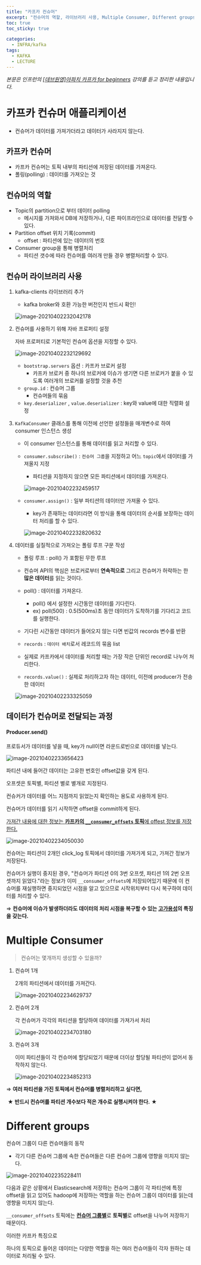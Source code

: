 ```yaml
---
title: "카프카 컨슈머"
excerpt: "컨슈머의 역할, 라이브러리 사용, Multiple Consumer, Different groups"
toc: true
toc_sticky: true

categories:
  - INFRA/kafka
tags:
  - KAFKA
  - LECTURE
---
```


*본문은 인프런의 [[데브원영]아파치 카프카 for beginners](https://www.inflearn.com/course/%EC%95%84%ED%8C%8C%EC%B9%98-%EC%B9%B4%ED%94%84%EC%B9%B4-%EC%9E%85%EB%AC%B8/lecture/67226?tab=note) 강의를 듣고 정리한 내용입니다.*



# 카프카 컨슈머 애플리케이션

* 컨슈머가 데이터를 가져가더라고 데이터가 사라지지 않는다.

## 카프카 컨슈머

* 카프카 컨슈머는 토픽 내부의 파티션에 저장된 데이터를 가져온다.
* 폴링(polling) : 데이터를 가져오는 것

## 컨슈머의 역할

* Topic의 partition으로 부터 데이터 polling
  * 메시지를 가져와서 DB에 저장하거나, 다른 파이프라인으로 데이터를 전달할 수 있다.
* Partition offset 위치 기록(commit)
  * offset : 파티션에 있는 데이터의 번호
* Consumer group을 통해 병렬처리
  * 파티션 갯수에 따라 컨슈머를 여러개 만들 경우 병렬처리할 수 있다.

## 컨슈머 라이브러리 사용

1. kafka-clients 라이브러리 추가

   * kafka broker와 호환 가능한 버전인지 반드시 확인!

   ![image-20210402232042178](/assets/images/infra/kafka/image-20210402232042178.png)

2. 컨슈머를 사용하기 위해 자바 프로퍼티 설정

   자바 프로퍼티로 기본적인 컨슈머 옵션을 지정할 수 있다.

   ![image-20210402232129692](/assets/images/infra/kafka/image-20210402232129692.png)

   * `bootstrap.servers` 옵션 : 카프카 브로커 설정
     * 카프카 브로커 중 하나의 브로커에 이슈가 생기면 다른 브로커가 붙을 수 있도록 여러개의 브로커를 설정할 것을 추천
   * `group.id` : 컨슈머 그룹
     * 컨슈머들의 묶음
   * `key.deserializer` , `value.deserializer` : key와 value에 대한 직렬화 설정

3. `KafkaConsumer` 클래스를 통해 이전에 선언한 설정들을 매개변수로 하여 consumer 인스턴스 생성

   * 이 consumer 인스턴스를 통해 데이터를 읽고 처리할 수 있다.

   * `consumer.subscribe()` :  `컨슈머 그룹`을 지정하고 어느 `topic`에서 데이터를 가져올지 지정

     * 파티션을 지정하지 않으면 모든 파티션에서 데이터를 가져온다.

     ![image-20210402232459517](/assets/images/infra/kafka/image-20210402232459517.png)

   * `consumer.assign()` : 일부 파티션의 데이터만 가져올 수 있다.

     * key가 존재하는 데이터라면 이 방식을 통해 데이터의 순서를 보장하는 데이터 처리를 할 수 있다.

     ![image-20210402232820632](/assets/images/infra/kafka/image-20210402232820632.png)

4. 데이터를 실질적으로 가져오는 폴링 루프 구문 작성

   * 폴링 루프 : poll() 가 포함된 무한 루프

   * 컨슈머 API의 핵심은 브로커로부터 **연속적으로** 그리고 컨슈머가 허락하는 한 **많은 데이터**를 읽는 것이다.

   * poll() : 데이터를 가져온다.
     * poll() 에서 설정한 시간동안 데이터를 기다린다.
     *  ex) poll(500) : 0.5(500ms)초 동안 데이터가 도착하기를 기다리고 코드를 실행한다.
   * 기다린 시간동안 데이터가 들어오지 않는 다면 빈값의 records 변수를 반환
   * `records` : `데이터 배치`로서 레코드의 묶음 list
   * 실제로 카프카에서 데이터를 처리할 때는 가장 작은 단위인 record로 나누어 처리한다.
   * `records.value()` : 실제로 처리하고자 하는 데이터, 이전에 producer가 전송한 데이터

   ![image-20210402233325059](/assets/images/infra/kafka/image-20210402233325059.png)



## 데이터가 컨슈머로 전달되는 과정

#### Producer.send()

프로듀서가 데이터를 넣을 때, key가 null이면 라운드로빈으로 데이터를 넣는다.

![image-20210402233656423](/assets/images/infra/kafka/image-20210402233656423.png)



파티션 내에 들어간 데이터는 고유한 번호인 offset값을 갖게 된다.

오프셋은 토픽별, 파티션 별로 별개로 지정된다.

컨슈커가 데이터를 어느 지점까지 읽었는지 확인하는 용도로 사용하게 된다.

컨슈머가 데이터를 읽기 시작하면 offset을 commit하게 된다.

<u>가져간 내용에 대한 정보는 **카프카의 `__consumer_offsets` 토픽**에 offest 정보를 저장한다.</u>

![image-20210402234050030](/assets/images/infra/kafka/image-20210402234050030.png)



컨슈머는 파티션이 2개인 click_log 토픽에서 데이터를 가져가게 되고, 가져간 정보가 저장된다.

컨슈머가 실행이 중지된 경우, "컨슈머가 파티션 0의 3번 오프셋, 파티션 1의 2번 오프셋까지 읽었다."라는 정보가 이미 `__consumer_offsets`에 저장되어있기 때문에 이 컨슈머를 재실행하면 중지되었던 시점을 알고 있으므로 시작위치부터 다시 복구하여 데이터를 처리할 수 있다.

⇒ **컨슈머에 이슈가 발생하더라도 데이터의 처리 시점을 복구할 수 있는 <u>고가용성</u>의 특징을 갖는다.**



# Multiple Consumer

> 컨슈머는 몇개까지 생성할 수 있을까?

1. 컨슈머 1개

   2개의 파티션에서 데이터를 가져간다.

   ![image-20210402234629737](/assets/images/infra/kafka/image-20210402234629737.png)

2. 컨슈머 2개

   각 컨슈머가 각각의 파티션을 할당하여 데이터를 가져가서 처리

   ![image-20210402234703180](/assets/images/infra/kafka/image-20210402234703180.png)

3. 컨슈머 3개

   이미 파티션들이 각 컨슈머에 할당되었기 때문에 더이상 할당될 파티션이 없어서 동작하지 않는다.

   ![image-20210402234852313](/assets/images/infra/kafka/image-20210402234852313.png)

⇒ **여러 파티션을 가진 토픽에서 컨슈머를 병렬처리하고 싶다면,**

​	★ **반드시 컨슈머를 파티션 개수보다 적은 개수로 실행시켜야 한다.** ★ 



# Different groups

컨슈머 그룹이 다른 컨슈머들의 동작

* 각기 다른 컨슈머 그룹에 속한 컨슈머들은 다른 컨슈머 그룹에 영향을 미치지 않는다.

![image-20210402235228411](/assets/images/infra/kafka/image-20210402235228411.png)

다음과 같은 상황에서 Elasticsearch에 저장하는 컨슈머 그룹이 각 파티션에 특정 offset을 읽고 있어도 hadoop에 저장하는 역할을 하는 컨슈머 그룹이 데이터를 읽는데 영향을 미치지 않는다.

`__consumer_offsets` 토픽에는 <u>**컨슈머 그룹별**</u>로 **토픽별**로 offset을 나누어 저장하기 때문이다.

이러한 카프카 특징으로

하나의 토픽으로 들어온 데이터는 다양한 역할을 하는 여러 컨슈머들이 각자 원하는 데이터로 처리될 수 있다.
